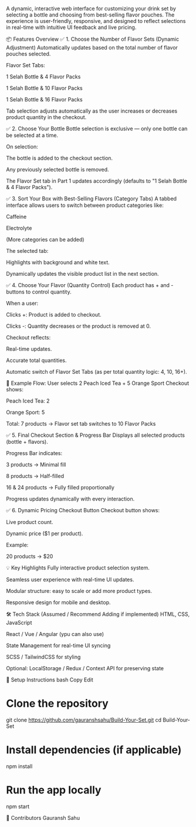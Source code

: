 A dynamic, interactive web interface for customizing your drink set by selecting a bottle and choosing from best-selling flavor pouches. The experience is user-friendly, responsive, and designed to reflect selections in real-time with intuitive UI feedback and live pricing.

📦 Features Overview
✅ 1. Choose the Number of Flavor Sets (Dynamic Adjustment)
Automatically updates based on the total number of flavor pouches selected.

Flavor Set Tabs:

1 Selah Bottle & 4 Flavor Packs

1 Selah Bottle & 10 Flavor Packs

1 Selah Bottle & 16 Flavor Packs

Tab selection adjusts automatically as the user increases or decreases product quantity in the checkout.

✅ 2. Choose Your Bottle
Bottle selection is exclusive — only one bottle can be selected at a time.

On selection:

The bottle is added to the checkout section.

Any previously selected bottle is removed.

The Flavor Set tab in Part 1 updates accordingly (defaults to "1 Selah Bottle & 4 Flavor Packs").

✅ 3. Sort Your Box with Best-Selling Flavors (Category Tabs)
A tabbed interface allows users to switch between product categories like:

Caffeine

Electrolyte

(More categories can be added)

The selected tab:

Highlights with background and white text.

Dynamically updates the visible product list in the next section.

✅ 4. Choose Your Flavor (Quantity Control)
Each product has + and - buttons to control quantity.

When a user:

Clicks +: Product is added to checkout.

Clicks -: Quantity decreases or the product is removed at 0.

Checkout reflects:

Real-time updates.

Accurate total quantities.

Automatic switch of Flavor Set Tabs (as per total quantity logic: 4, 10, 16+).

📌 Example Flow:
User selects 2 Peach Iced Tea + 5 Orange Sport
Checkout shows:

Peach Iced Tea: 2

Orange Sport: 5

Total: 7 products → Flavor set tab switches to 10 Flavor Packs

✅ 5. Final Checkout Section & Progress Bar
Displays all selected products (bottle + flavors).

Progress Bar indicates:

3 products → Minimal fill

8 products → Half-filled

16 & 24 products → Fully filled proportionally

Progress updates dynamically with every interaction.

✅ 6. Dynamic Pricing Checkout Button
Checkout button shows:

Live product count.

Dynamic price ($1 per product).

Example:

20 products → $20

💡 Key Highlights
Fully interactive product selection system.

Seamless user experience with real-time UI updates.

Modular structure: easy to scale or add more product types.

Responsive design for mobile and desktop.

🛠 Tech Stack (Assumed / Recommend Adding if implemented)
HTML, CSS, JavaScript

React / Vue / Angular (ypu can also use)

State Management for real-time UI syncing

SCSS / TailwindCSS for styling

Optional: LocalStorage / Redux / Context API for preserving state

🚀 Setup Instructions
bash
Copy
Edit
# Clone the repository
git clone https://github.com/gauranshsahu/Build-Your-Set.git
cd Build-Your-Set

# Install dependencies (if applicable)
npm install

# Run the app locally
npm start

🙌 Contributors
Gauransh Sahu 